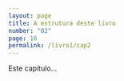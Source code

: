 ```yaml
---
layout: page
title: A estrutura deste livro
number: "02"
page: 16
permalink: /livro1/cap2
---
```

Este capítulo…
